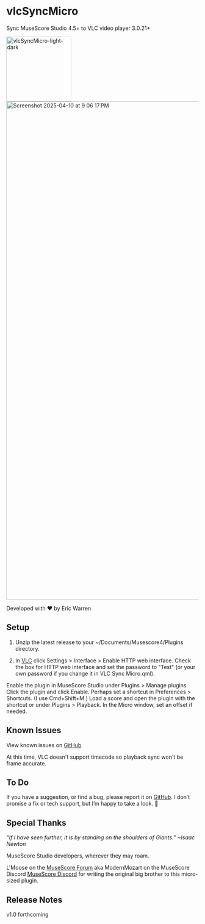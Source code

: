 # vlcSyncMicro
 Sync MuseScore Studio 4.5+ to VLC video player 3.0.21+
 
 <img width="170" alt="vlcSyncMicro-light-dark" src="https://github.com/user-attachments/assets/bad5494d-72ca-45f3-9ebe-2efd19ccb27f" />

<img width="1307" alt="Screenshot 2025-04-10 at 9 06 17 PM" src="https://github.com/user-attachments/assets/10a2b641-e13a-41e5-a1e9-6b5a4c7b8e4d" />



Developed with ❤️ by Eric Warren


## Setup
1. Unzip the latest release to your ~/Documents/Musescore4/Plugins directory.

2. In [VLC](https://www.videolan.org/vlc/) click Settings > Interface > Enable HTTP web interface. Check the box for HTTP web interface and set the password to "Test" (or your own password if you change it in VLC Sync Micro.qml).

Enable the plugin in MuseScore Studio under Plugins > Manage plugins. Click the plugin and click Enable. Perhaps set a shortcut in Preferences > Shortcuts. (I use Cmd+Shift+M.) Load a score and open the plugin with the shortcut or under Plugins > Playback. In the Micro window, set an offset if needed.


## Known Issues
View known issues on [GitHub](https://github.com/eakwarren/vlcSyncMicro/issues)

At this time, VLC doesn't support timecode so playback sync won't be frame accurate.


## To Do
If you have a suggestion, or find a bug, please report it on [GitHub](https://github.com/eakwarren/vlcSyncMicro/issues). I don’t promise a fix or tech support, but I’m happy to take a look. 🙂


## Special Thanks
_“If I have seen further, it is by standing on the shoulders of Giants.” ~Isaac Newton_

MuseScore Studio developers, wherever they may roam.

L'Moose on the [MuseScore Forum](https://musescore.org/en/node/376476) aka ModernMozart on the MuseScore Discord [MuseScore Discord](https://discord.gg/CZnPNyswWq) for writing the original big brother to this micro-sized plugin.



## Release Notes
v1.0 forthcoming
